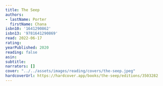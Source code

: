 ```yaml
---
title: The Seep
authors:
- lastName: Porter
  firstName: Chana
isbn10: '1641290862'
isbn13: '9781641290869'
read: 2022-06-17
rating:
yearPublished: 2020
reading: false
asin:
subtitle:
narrators: []
cover: "../../assets/images/reading/covers/the-seep.jpeg"
hardcoverUrl: https://hardcover.app/books/the-seep/editions/3503282
---
```

